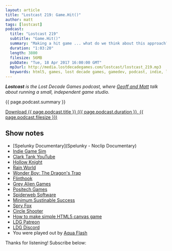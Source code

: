 ```yaml
---
layout: article
title: "Lostcast 219: Game.Hit()"
author: matt
tags: [lostcast]
podcast:
  title: "Lostcast 219"
  subtitle: "Game.Hit()"
  summary: "Making a hit game ... what do we think about this approach?"
  duration: "1:03:20"
  length: 3800
  filesize: 56MB
  pubDate: "Tue, 18 Apr 2017 16:00:00 GMT"
  mp3url: http://media.lostdecadegames.com/lostcast/lostcast_219.mp3
  keywords: html5, games, lost decade games, gamedev, podcast, indie, lostcast
---
```

_**Lostcast** is the Lost Decade Games podcast, where [Geoff and Matt](/about/) talk about running a small, independent game studio._

{{ page.podcast.summary }}

<a class="download-podcast" href="{{ page.podcast.mp3url }}">
	Download {{ page.podcast.title }} ({{ page.podcast.duration }}, {{ page.podcast.filesize }})
</a>

## Show notes

* [Spelunky Documentary](Spelunky - Noclip Documentary)
* [Indie Game Sim](http://www.indiegamesim.com/)
* [Clark Tank YouTube](https://www.youtube.com/channel/UCkxEKOWU2cUAZGPM24mv8AA)
* [Hollow Knight](http://store.steampowered.com/app/367520/)
* [Rain World](http://store.steampowered.com/app/312520/)
* [Wonder Boy: The Dragon's Trap](http://www.thedragonstrap.com/)
* [Flinthook](http://store.steampowered.com/app/401710/)
* [Grey Alien Games](http://www.greyaliengames.com/)
* [Positech Games](http://www.positech.co.uk/)
* [Spiderweb Software](http://www.spiderwebsoftware.com/)
* [Minimum Sustinable Success](http://www.lostgarden.com/2015/04/minimum-sustainable-success.html)
* [Spry Fox](http://spryfox.com/)
* [Circle Shooter](http://www.richtaur.com/how-to-make-a-simple-game/)
* [How to make simple HTML5 canvas game](http://www.lostdecadegames.com/how-to-make-a-simple-html5-canvas-game/)
* [LDG Patreon](https://www.patreon.com/lostdecadegames)
* [LDG Discord](https://discord.gg/jNHav65)
* You were played out by [Aqua Flash](http://music.gamechops.com/track/aqua-flash-feat-danimal-cannon-castlevania-3-aquarius)

Thanks for listening! Subscribe below:
